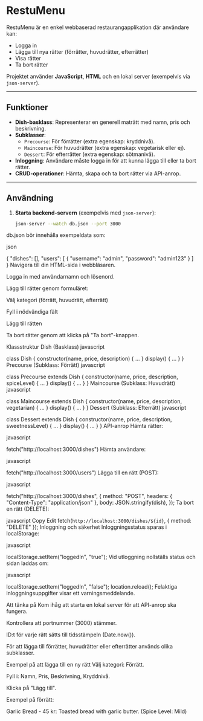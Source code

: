 # RestuMenu

RestuMenu är en enkel webbaserad restaurangapplikation där användare kan:
- Logga in
- Lägga till nya rätter (förrätter, huvudrätter, efterrätter)
- Visa rätter
- Ta bort rätter

Projektet använder **JavaScript**, **HTML** och en lokal server (exempelvis via `json-server`).

---

## Funktioner

- **Dish-basklass**: Representerar en generell maträtt med namn, pris och beskrivning.
- **Subklasser**:
  - `Precourse`: För förrätter (extra egenskap: kryddnivå).
  - `Maincourse`: För huvudrätter (extra egenskap: vegetarisk eller ej).
  - `Dessert`: För efterrätter (extra egenskap: sötmanivå).
- **Inloggning**: Användare måste logga in för att kunna lägga till eller ta bort rätter.
- **CRUD-operationer**: Hämta, skapa och ta bort rätter via API-anrop.

---

## Användning

1. **Starta backend-servern** (exempelvis med `json-server`):
   ```bash
   json-server --watch db.json --port 3000
db.json bör innehålla exempeldata som:

json

{
  "dishes": [],
  "users": [
    {
      "username": "admin",
      "password": "admin123"
    }
  ]
}
Navigera till din HTML-sida i webbläsaren.

Logga in med användarnamn och lösenord.

Lägg till rätter genom formuläret:

Välj kategori (förrätt, huvudrätt, efterrätt)

Fyll i nödvändiga fält

Lägg till rätten

Ta bort rätter genom att klicka på "Ta bort"-knappen.

Klassstruktur
Dish (Basklass)
javascript

class Dish {
  constructor(name, price, description) { ... }
  display() { ... }
}
Precourse (Subklass: Förrätt)
javascript

class Precourse extends Dish {
  constructor(name, price, description, spiceLevel) { ... }
  display() { ... }
}
Maincourse (Subklass: Huvudrätt)
javascript

class Maincourse extends Dish {
  constructor(name, price, description, vegetarian) { ... }
  display() { ... }
}
Dessert (Subklass: Efterrätt)
javascript

class Dessert extends Dish {
  constructor(name, price, description, sweetnessLevel) { ... }
  display() { ... }
}
API-anrop
Hämta rätter:

javascript

fetch("http://localhost:3000/dishes")
Hämta användare:

javascript

fetch("http://localhost:3000/users")
Lägga till en rätt (POST):

javascript

fetch("http://localhost:3000/dishes", {
  method: "POST",
  headers: { "Content-Type": "application/json" },
  body: JSON.stringify(dish),
});
Ta bort en rätt (DELETE):

javascript
Copy
Edit
fetch(`http://localhost:3000/dishes/${id}`, { method: "DELETE" });
Inloggning och säkerhet
Inloggningsstatus sparas i localStorage:

javascript

localStorage.setItem("loggedIn", "true");
Vid utloggning nollställs status och sidan laddas om:

javascript

localStorage.setItem("loggedIn", "false");
location.reload();
Felaktiga inloggningsuppgifter visar ett varningsmeddelande.

Att tänka på
Kom ihåg att starta en lokal server för att API-anrop ska fungera.

Kontrollera att portnummer (3000) stämmer.

ID:t för varje rätt sätts till tidsstämpeln (Date.now()).

För att lägga till förrätter, huvudrätter eller efterrätter används olika subklasser.

Exempel på att lägga till en ny rätt
Välj kategori: Förrätt.

Fyll i: Namn, Pris, Beskrivning, Kryddnivå.

Klicka på "Lägg till".

Exempel på förrätt:

Garlic Bread - 45 kr: Toasted bread with garlic butter. (Spice Level: Mild)
 
